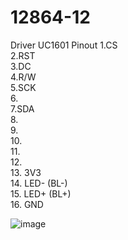 # 12864-12
Driver UC1601
Pinout
1.CS    
2.RST    
3.DC    
4.R/W    
5.SCK    
6.    
7.SDA    
8.    
9.    
10.    
11.    
12.    
13. 3V3    
14. LED- (BL-)    
15. LED+ (BL+)    
16. GND    




![image](https://github.com/eddyElectronics/12864-12/assets/4636804/e65266f4-ac85-4166-8209-1d6b0f74e9af)

